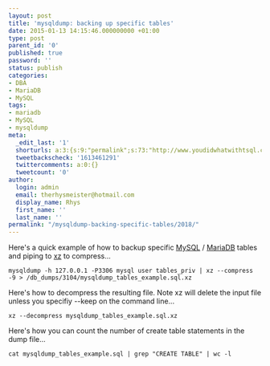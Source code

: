 ```yaml
---
layout: post
title: 'mysqldump: backing up specific tables'
date: 2015-01-13 14:15:46.000000000 +01:00
type: post
parent_id: '0'
published: true
password: ''
status: publish
categories:
- DBA
- MariaDB
- MySQL
tags:
- mariadb
- MySQL
- mysqldump
meta:
  _edit_last: '1'
  shorturls: a:3:{s:9:"permalink";s:73:"http://www.youdidwhatwithtsql.com/mysqldump-backing-specific-tables/2018/";s:7:"tinyurl";s:26:"http://tinyurl.com/m7ae88y";s:4:"isgd";s:19:"http://is.gd/xTCb93";}
  tweetbackscheck: '1613461291'
  twittercomments: a:0:{}
  tweetcount: '0'
author:
  login: admin
  email: therhysmeister@hotmail.com
  display_name: Rhys
  first_name: ''
  last_name: ''
permalink: "/mysqldump-backing-specific-tables/2018/"
---
```

Here's a quick example of how to backup specific [MySQL](http://www.mysql.com/ "MySQL") / [MariaDB](https://mariadb.org/ "MariaDB ") tables and piping to [xz](http://tukaani.org/xz/ "xz compression") to compress...

```
mysqldump -h 127.0.0.1 -P3306 mysql user tables_priv | xz --compress -9 > /db_dumps/3104/mysqldump_tables_example.sql.xz
```

Here's how to decompress the resulting file. Note xz will delete the input file unless you specifiy --keep on the command line...

```
xz --decompress mysqldump_tables_example.sql.xz
```

Here's how you can count the number of create table statements in the dump file...

```
cat mysqldump_tables_example.sql | grep "CREATE TABLE" | wc -l
```
